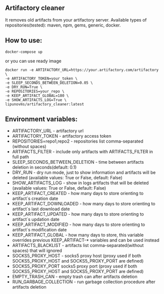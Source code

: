 ## Artifactory cleaner
It removes old artifacts from your artifactory server. Available types of repositories(tested): maven, npm, gems, generic, docker.

## How to use:
`docker-compose up`

or you can use ready image

```
docker run -e ARTIFACTORY_URL=https://your.artifactory.com/artifactory \
-e ARTIFACTORY_TOKEN=your_token \
-e SLEEP_SECONDS_BETWEEN_DELETION=0.05 \
-e DRY_RUN=True \
-e REPOSITORIES=your_repo \
-e KEEP_ARTIFACT_GLOBAL=180 \
-e SHOW_ARTIFACTS_LOG=True \
lipunovms/artifactory_cleaner:latest
```

## Environment variables:

- ARTIFACTORY_URL - artifactory url
- ARTIFACTORY_TOKEN - artifactory access token
- REPOSITORIES=repo1,repo2 - repositories list comma-separated (without spaces)
- ARTIFACTS_FILTER - include only artifacts with ARTIFACTS_FILTER in full path
- SLEEP_SECONDS_BETWEEN_DELETION - time between artifacts deletion in seconds(default: 0.1)
- DRY_RUN - dry run mode, just to show information and artifacts will be deleted (available values: True or False, default: False)
- SHOW_ARTIFACTS_LOG - show in logs artifacts that will be deleted (available values: True or False, default: False)
- KEEP_ARTIFACT_CREATED - how many days to store orienting to artifact`s creation date
- KEEP_ARTIFACT_DOWNLOADED - how many days to store orienting to artifact`s last download date
- KEEP_ARTIFACT_UPDATED - how many days to store orienting to artifact`s updation date
- KEEP_ARTIFACT_MODIFIED - how many days to store orienting to artifact`s modification date
- KEEP_ARTIFACT_GLOBAL - how many days to store, this variable overrides previous KEEP_ARTIFACT-* variables and can be used instead
- ARTIFACTS_BLACKLIST - artifacts list comma-separated(without spaces) that will ignored
- SOCKS5_PROXY_HOST - socks5 proxy host (proxy used if both SOCKS5_PROXY_HOST and SOCKS5_PROXY_PORT are defined)
- SOCKS5_PROXY_PORT socks5 proxy port (proxy used if both SOCKS5_PROXY_HOST and SOCKS5_PROXY_PORT are defined)
- EMPTY_TRASH_CAN - empty trash can after artifacts deletion
- RUN_GARBAGE_COLLECTION -  run garbage collection procedure after artifacts deletion
